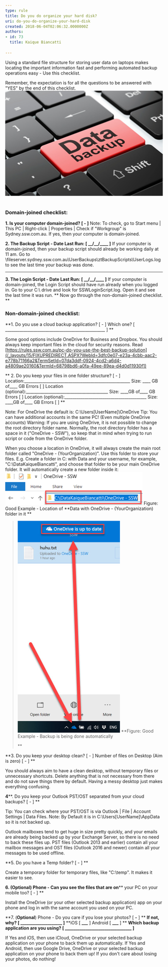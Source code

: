 ```yaml
---
type: rule
title: Do you do organize your hard disk?
uri: do-you-do-organize-your-hard-disk
created: 2018-06-04T02:06:32.0000000Z
authors:
- id: 73
  title: Kaique Biancatti

---
```


 
​Using a standard file structure for storing user data on laptops makes locating the important information fast and performing automated backup operations easy - Use this checklist.

Remember, the expectation is for all the questions to be answered with "YES" by the end of this checklist.
![data-backup.jpg](data-backup.jpg)​<br>​
 

###  Domain-joined checklist:



**1. Is your computer domain-joined? [ - ]**
Note: To check, go to Start menu | This PC | Right-click | Properties | Check if "Workgroup" is Sydney.ssw.com.au.
If yes, then your computer is domain-joined.


**2. The Backup Script - Date Last Run: [ \_\_/\_\_/\_\_\_\_ ]**
If your computer is domain-joined, then your backup script should already be working daily at 11 am. 
Go to \\fileserver.sydney.ssw.com.au\UserBackups\ztBackupScripts\UserLogs.log to see the last time your backup was done.  

** **
**3. The Login Script - Date Last Run: [ \_\_/\_\_/\_\_\_\_ ]**
If your computer is domain-joined, the Login Script should have run already when you logged in. Go to your C:\ drive and look for SSWLoginScript.log. Open it and see the last time it was run.
** 
Now go through the non-domain-joined checklist.   
**


### Non-domain-joined checklist:



**1. Do you use a cloud backup application? [ - ] 
Which one? [ \_\_\_\_\_\_\_\_\_\_\_\_\_\_\_\_\_\_\_\_\_\_\_\_\_\_\_\_\_\_\_\_\_\_\_\_\_\_\_\_\_\_\_\_\_\_\_\_\_\_ ]
**


Some good options include OneDrive for Business and Dropbox. You should always keep important files in the cloud for security reasons. Read [https://rules.ssw.com.au/pc-do-you-use-the-best-backup-solution](/_layouts/15/FIXUPREDIRECT.ASPX?WebId=3dfc0e07-e23a-4cbb-aac2-e778b71166a2&TermSetId=07da3ddf-0924-4cd2-a6d4-a4809ae20160&TermId=68798bd6-a0fa-49ee-89ea-d4d0d11930f1)

**
2. Do you keep your files in one folder structure? [ - ] 
Location:\_\_\_\_\_\_\_\_\_\_\_\_\_\_\_\_\_\_\_\_\_\_\_\_\_\_\_\_\_\_\_\_\_\_\_\_\_\_\_\_\_\_\_\_\_\_\_\_\_\_\_\_\_ Size: \_\_\_\_ GB of\_\_\_\_ GB  Errors  [  ]
Location (optional):\_\_\_\_\_\_\_\_\_\_\_\_\_\_\_\_\_\_\_\_\_\_\_\_\_\_\_\_\_\_\_\_\_\_\_\_\_\_\_\_\_ Size: \_\_\_\_GB of\_\_\_\_ GB  Errors  [  ]
Location (optional):\_\_\_\_\_\_\_\_\_\_\_\_\_\_\_\_\_\_\_\_\_\_\_\_\_\_\_\_\_\_\_\_\_\_\_\_\_\_\_\_\_ Size: \_\_\_\_GB of\_\_\_\_ GB  Errors  [  ]
**

Note: For OneDrive the default is: C:\Users\[UserName]\OneDrive
Tip: You can have additional accounts in the same PC! (Even multiple OneDrive accounts)
Warning: If you are using OneDrive, it is not possible to change the root directory folder name. Normally, the root directory folder has a space in it ("OneDrive - SSW"), so keep that in mind when trying to run script or code from the OneDrive folder.

When you choose a location in OneDrive, it will always create the main root folder called "OneDrive - (YourOrganization)". Use this folder to store your files.
E.g. Create a folder in C: with Data and your username, for example, "C:\DataKaiqueBiancatti", and choose that folder to be your main OneDrive folder. It will automatically create a new folder inside it:
 ![onedrive.png](onedrive.png)
 Figure: Good Example - Location of **Data with OneDrive - (YourOrganization) folder in it **



> ​​![OneDrive.jpg](OneDrive.jpg)
> **Figure: Good Example - Backup is being done automatically
> 
> **


**3. Do you keep your desktop clean? [ - ] 
Number of files on Desktop (Aim is zero) [ - ] 
**

You should always aim to have a clean desktop, without temporary files or unnecessary shortcuts.
Delete anything that is not necessary from there and do not save things there by default. Having a messy desktop just makes everything confusing.


**4****. Do you keep your Outlook PST/OST separated from your cloud backups? [ - ] 
**

Tip: You can check where your PST/OST is via Outlook | File | Account Settings | Data Files.
Note: By Default it is in C:\Users\[UserName]\AppData so it is not backed up.

Outlook mailboxes tend to get huge in size pretty quickly, and your emails are already being backed up by your Exchange Server, so there is no need to back these files up. PST files (Outlook 2013 and earlier) contain all your mailbox messages and OST files (Outlook 2016 and newer) contain all your messages to be used offline.

**5. Do you have a Temp folder? [ - ]   **

Create a temporary folder for temporary files, like "C:\temp". It makes it easier to see.

**6. (**Optional**) Phone - Can you see the files that are on**** your PC on your mobile too? [ - ] **

Install the OneDrive (or your other selected backup application) app on your phone and log in with the same account you used on your PC.

**7. (**Optional**) Phone - Do you care if you lose your photos? [ ****-**** ] **
**If not, why?  [ ****\_\_\_\_\_\_\_\_\_\_\_\_\_\_\_\_\_\_\_\_**** ]**
**iOS [ ****\_\_\_**** ] Android [ ****\_\_\_**** ] **
**Which backup application are you using? [ ****\_\_\_\_\_\_\_\_\_\_\_\_\_\_\_\_\_\_\_\_\_\_\_\_\_\_\_\_\_\_\_\_**** ]**

If Yes and iOS, then use iCloud, OneDrive or your selected backup application on your phone to back them up automatically.
If Yes and Android, then use Google Drive, OneDrive or your selected backup application on your phone to back them up!
If you don't care about losing your photos, do nothing!



